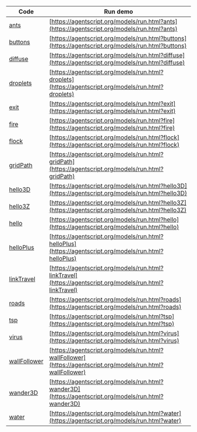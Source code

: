 Code    | Run demo
------- | ------
[ants](https://github.com/backspaces/agentscript/tree/master/models/AntsModel.js#L1) | [https://agentscript.org/models/run.html?ants](https://agentscript.org/models/run.html?ants)
[buttons](https://github.com/backspaces/agentscript/tree/master/models/ButtonsModel.js#L1) | [https://agentscript.org/models/run.html?buttons](https://agentscript.org/models/run.html?buttons)
[diffuse](https://github.com/backspaces/agentscript/tree/master/models/DiffuseModel.js#L1) | [https://agentscript.org/models/run.html?diffuse](https://agentscript.org/models/run.html?diffuse)
[droplets](https://github.com/backspaces/agentscript/tree/master/models/DropletsModel.js#L1) | [https://agentscript.org/models/run.html?droplets](https://agentscript.org/models/run.html?droplets)
[exit](https://github.com/backspaces/agentscript/tree/master/models/ExitModel.js#L1) | [https://agentscript.org/models/run.html?exit](https://agentscript.org/models/run.html?exit)
[fire](https://github.com/backspaces/agentscript/tree/master/models/FireModel.js#L1) | [https://agentscript.org/models/run.html?fire](https://agentscript.org/models/run.html?fire)
[flock](https://github.com/backspaces/agentscript/tree/master/models/FlockModel.js#L1) | [https://agentscript.org/models/run.html?flock](https://agentscript.org/models/run.html?flock)
[gridPath](https://github.com/backspaces/agentscript/tree/master/models/GridPathModel.js#L1) | [https://agentscript.org/models/run.html?gridPath](https://agentscript.org/models/run.html?gridPath)
[hello3D](https://github.com/backspaces/agentscript/tree/master/models/Hello3DModel.js#L1) | [https://agentscript.org/models/run.html?hello3D](https://agentscript.org/models/run.html?hello3D)
[hello3Z](https://github.com/backspaces/agentscript/tree/master/models/Hello3ZModel.js#L1) | [https://agentscript.org/models/run.html?hello3Z](https://agentscript.org/models/run.html?hello3Z)
[hello](https://github.com/backspaces/agentscript/tree/master/models/HelloModel.js#L1) | [https://agentscript.org/models/run.html?hello](https://agentscript.org/models/run.html?hello)
[helloPlus](https://github.com/backspaces/agentscript/tree/master/models/HelloPlusModel.js#L1) | [https://agentscript.org/models/run.html?helloPlus](https://agentscript.org/models/run.html?helloPlus)
[linkTravel](https://github.com/backspaces/agentscript/tree/master/models/LinkTravelModel.js#L1) | [https://agentscript.org/models/run.html?linkTravel](https://agentscript.org/models/run.html?linkTravel)
[roads](https://github.com/backspaces/agentscript/tree/master/models/RoadsModel.js#L1) | [https://agentscript.org/models/run.html?roads](https://agentscript.org/models/run.html?roads)
[tsp](https://github.com/backspaces/agentscript/tree/master/models/TspModel.js#L1) | [https://agentscript.org/models/run.html?tsp](https://agentscript.org/models/run.html?tsp)
[virus](https://github.com/backspaces/agentscript/tree/master/models/VirusModel.js#L1) | [https://agentscript.org/models/run.html?virus](https://agentscript.org/models/run.html?virus)
[wallFollower](https://github.com/backspaces/agentscript/tree/master/models/WallFollowerModel.js#L1) | [https://agentscript.org/models/run.html?wallFollower](https://agentscript.org/models/run.html?wallFollower)
[wander3D](https://github.com/backspaces/agentscript/tree/master/models/Wander3DModel.js#L1) | [https://agentscript.org/models/run.html?wander3D](https://agentscript.org/models/run.html?wander3D)
[water](https://github.com/backspaces/agentscript/tree/master/models/WaterModel.js#L1) | [https://agentscript.org/models/run.html?water](https://agentscript.org/models/run.html?water)
